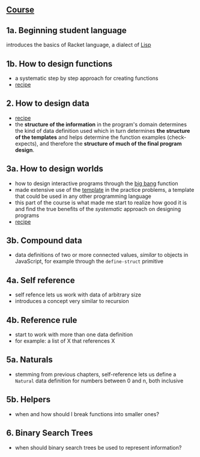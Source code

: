 ## [Course](https://learning.edx.org/course/course-v1:UBCx+SPD1x+2T2015/home)
## 1a. Beginning student language
introduces the basics of Racket language, a dialect of [Lisp](https://en.wikipedia.org/wiki/Lisp_(programming_language))
## 1b. How to design functions
- a systematic step by step approach for creating functions
- [recipe](https://github.com/luz-ojeda/ossu-core-cs/blob/main/how-to-code-simple-data/how-to-design-functions/htdf%20recipe.md)
## 2. How to design data
- [recipe](https://github.com/luz-ojeda/ossu-core-cs/blob/main/how-to-code-simple-data/how-to-design-data/htdd%20recipe.md)
- the **structure of the information** in the program's domain determines the kind of data definition used which in turn determines **the structure of the templates** and helps determine the function examples (check-expects), and therefore the **structure of much of the final program design**.
## 3a. How to design worlds
- how to design interactive programs through the [big bang](https://docs.racket-lang.org/teachpack/2htdpuniverse.html#%28form._world._%28%28lib._2htdp%2Funiverse..rkt%29._big-bang%29%29) function
- made extensive use of the [template](https://github.com/luz-ojeda/ossu-core-cs/blob/main/how-to-code-simple-data/how-to-design-worlds/template%20for%20world%20program.md) in the practice problems, a template that could be used in any other programming language
- this part of the course is what made me start to realize how good it is and find the true benefits of the _systematic_ approach on designing programs
- [recipe](https://github.com/luz-ojeda/ossu-core-cs/blob/main/how-to-code-simple-data/how-to-design-worlds/htdw%20recipe.md)
## 3b. Compound data
- data definitions of two or more connected values, _similar_ to objects in JavaScript, for example through the `define-struct` primitive
## 4a. Self reference
- self refence lets us work with data of arbitrary size
- introduces a concept very similar to recursion
## 4b. Reference rule
- start to work with more than one data definition
- for example: a list of X that references X
## 5a. Naturals
- stemming from previous chapters, self-reference lets us define a `Natural` data definition for numbers between 0 and n, both inclusive
## 5b. Helpers
- when and how should I break functions into smaller ones?
## 6. Binary Search Trees
- when should binary search trees be used to represent information?